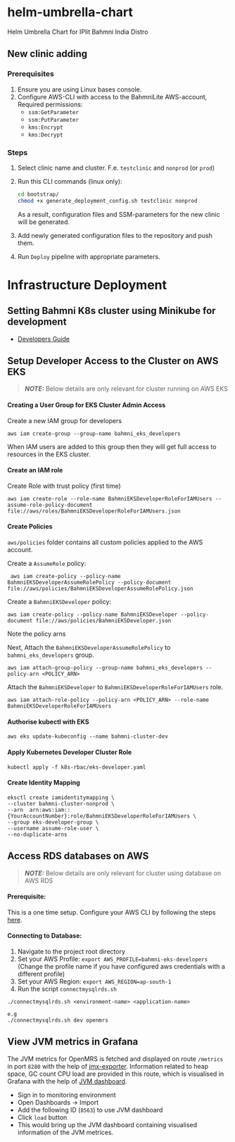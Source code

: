# helm-umbrella-chart

Helm Umbrella Chart for IPlit Bahmni India Distro

## New clinic adding

### Prerequisites

1. Ensure you are using Linux bases console.
2. Configure AWS-CLI with access to the BahmniLite AWS-account, Required permissions:
   - `ssm:GetParameter`
   - `ssm:PutParameter`
   - `kms:Encrypt`
   - `kms:Decrypt`

### Steps

1. Select clinic name and cluster.
F.e. `testclinic` and `nonprod` (or `prod`)

2. Run this CLI commands (linux only):

   ```sh
   cd bootstrap/
   chmod +x generate_deployment_config.sh testclinic nonprod
   ```
   As a result, configuration files and SSM-parameters for the new clinic will be generated.

3. Add newly generated configuration files to the repository and push them.

4. Run `Deploy` pipeline with appropriate parameters.

# Infrastructure Deployment

## Setting Bahmni K8s cluster using Minikube for development

- [Developers Guide](https://bahmni.atlassian.net/wiki/spaces/BAH/pages/3073245197/Bahmni+K8s+with+Minikube+for+Development)

## Setup Developer Access to the Cluster on AWS EKS

> **_NOTE:_** Below details are only relevant for cluster running on AWS EKS

#### Creating a User Group for EKS Cluster Admin Access

Create a new IAM group for developers

```
aws iam create-group --group-name bahmni_eks_developers
```

When IAM users are added to this group then they will get full access to
resources in the EKS cluster.

#### Create an IAM role

Create Role with trust policy (first time)

```
aws iam create-role --role-name BahmniEKSDeveloperRoleForIAMUsers --assume-role-policy-document file://aws/roles/BahmniEKSDeveloperRoleForIAMUsers.json
```

#### Create Policies

`aws/policies` folder contains all custom policies applied to the AWS account.

Create a `AssumeRole` policy:

```
 aws iam create-policy --policy-name BahmniEKSDeveloperAssumeRolePolicy --policy-document file://aws/policies/BahmniEKSDeveloperAssumeRolePolicy.json
```

Create a `BahmniEKSDeveloper` policy:

```
aws iam create-policy --policy-name BahmniEKSDeveloper --policy-document file://aws/policies/BahmniEKSDeveloper.json
```

Note the policy arns

Next, Attach the `BahmniEKSDeveloperAssumeRolePolicy` to `bahmni_eks_developers`
group.

```
aws iam attach-group-policy --group-name bahmni_eks_developers --policy-arn <POLICY_ARN>
```

Attach the `BahmniEKSDeveloper` to `BahmniEKSDeveloperRoleForIAMUsers` role.

```
aws iam attach-role-policy --policy-arn <POLICY_ARN> --role-name BahmniEKSDeveloperRoleForIAMUsers
```

#### Authorise kubectl with EKS

```
aws eks update-kubeconfig --name bahmni-cluster-dev
```

#### Apply Kubernetes Developer Cluster Role

```
kubectl apply -f k8s-rbac/eks-developer.yaml
```

#### Create Identity Mapping

```
eksctl create iamidentitymapping \
--cluster bahmni-cluster-nonprod \
--arn  arn:aws:iam::{YourAccountNumber}:role/BahmniEKSDeveloperRoleForIAMUsers \
--group eks-developer-group \
--username assume-role-user \
--no-duplicate-arns
```

## Access RDS databases on AWS

> **_NOTE:_** Below details are only relevant for cluster using database on AWS
> RDS

#### Prerequisite:

This is a one time setup. Configure your AWS CLI by following the steps
[here](https://bahmni.atlassian.net/wiki/spaces/BAH/pages/3023011844/AWS+Access+for+Developers).

#### Connecting to Database:

1. Navigate to the project root directory
2. Set your AWS Profile: `export AWS_PROFILE=bahmni-eks-developers` (Change the
   profile name if you have configured aws credentials with a different profile)
3. Set your AWS Region: `export AWS_REGION=ap-south-1`
4. Run the script `connectmysqlrds.sh`

```shell
./connectmysqlrds.sh <environment-name> <application-name>

e.g
./connectmysqlrds.sh dev openmrs
```

## View JVM metrics in Grafana
The JVM metrics for OpenMRS is fetched and displayed on route `/metrics` in port `8280`
with the help of [jmx-exporter](https://github.com/prometheus/jmx_exporter). Information related to heap space, GC count CPU load are provided in this route, which is visualised in Grafana with the help of [JVM dashboard](https://grafana.com/grafana/dashboards/8563-jvm-dashboard/).
- Sign in to monitoring environment
- Open Dashboards &rarr; Import
- Add the following ID (`8563`) to use JVM dashboard
- Click `load` button
- This would bring up the JVM dashboard containing visualised information of the JVM metrices.
